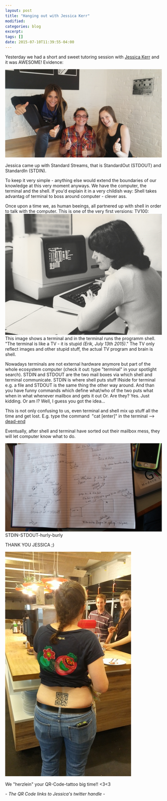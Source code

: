 ```yaml
---
layout: post
title: "Hanging out with Jessica Kerr"
modified:
categories: blog
excerpt:
tags: []
date: 2015-07-10T11:39:55-04:00
---
```


Yesterday we had a short and sweet tutoring session with [Jessica Kerr](https://twitter.com/jessitron?lang=de) and it was AWESOME! Evidence:

![Hanging out](/images/JessicaKerr.jpg)

Jessica came up with Standard Streams, that is StandardOut (STDOUT) and StandardIn (STDIN).

To keep it very simple - anything else would extend the boundaries of our knowledge at this very moment anyways.
We have the computer, the terminal and the shell. If you'd explain it in a very childish way: Shell takes advantag of terminal to boss around computer - clever ass. 

Once upon a time we, as human beeings, all partnered up with shell in order to talk with the computer. 
This is one of the very first versions: TV100:
![TV100](/images/TV100.jpg)
This image shows a terminal and in the terminal runs the programm shell. "The terminal is like a TV - it is stupid *(Erik, July 13th 2015)*." The TV only reflect images and other stupid stuff, the actual TV program and brain is shell.

Nowadays terminals are not external hardware anymore but part of the whole ecosystem computer (check it out: type "terminal" in your spotlight search). 
STDIN and STDOUT are the two mail boxes via which shell and terminal communicate. STDIN is where shell puts stuff INside for terminal e.g. a file and STDOUT is the same thing the other way around. And than you have funny commands which define what/who of the two puts what when in what whenever mailbox and gets it out Or. Are they? Yes. Just kidding. Or am I? Well, I guess you got the idea... 

This is not only confusing to us, even terminal and shell mix up stuff all the time and get lost. E.g. type the command  "cat [enter]" in the terminal --> [dead-end](http://28.media.tumblr.com/tumblr_kx9q1aiyd11qzobxio1_r1_500.gif)

Eventually, after shell and terminal have sorted out their mailbox mess, they will let computer know what to do.

![STDINOUT](/images/STDOUTIN.jpg)
STDIN-STDOUT-hurly-burly


THANK YOU JESSICA ;)



![Jessica](/images/Jessicas_personal_QR_code.jpg)

We "herzlein" your QR-Code-tattoo big time!! <3<3

*- The QR Code links to Jessica's twitter handle -*


